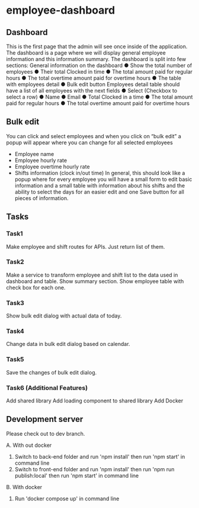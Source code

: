 # employee-dashboard

## Dashboard

This is the first page that the admin will see once inside of the application. The
dashboard is a page where we will display general employee information and this
information summary. The dashboard is split into few sections:
General information on the dashboard
● Show the total number of employees
● Their total Clocked in time
● The total amount paid for regular hours
● The total overtime amount paid for overtime hours
● The table with employees detail
● Bulk edit button
Employees detail table should have a list of all employees with the next fields
● Select (Checkbox to select a row)
● Name
● Email
● Total Clocked in a time
● The total amount paid for regular hours
● The total overtime amount paid for overtime hours

## Bulk edit
You can click and select employees and when you click on “bulk edit” a popup will
appear where you can change for all selected employees
- Employee name
- Employee hourly rate
- Employee overtime hourly rate
- Shifts information (clock in/out time)
In general, this should look like a popup where for every employee you will have a
small form to edit basic information and a small table with information about his shifts
and the ability to select the days for an easier edit and one Save button for all pieces of
information.

## Tasks

### Task1
Make employee and shift routes for APIs. Just return list of them.

### Task2
Make a service to transform employee and shift list to the data used in dashboard and table.
Show summary section. Show employee table with check box for each one.

### Task3
Show bulk edit dialog with actual data of today.

### Task4
Change data in bulk edit dialog based on calendar.

### Task5
Save the changes of bulk edit dialog.

### Task6 (Additional Features)
Add shared library
Add loading component to shared library
Add Docker

## Development server

Please check out to dev branch.

A. With out docker
1) Switch to back-end folder and run 'npm install' then run 'npm start' in command line
2) Switch to front-end folder and run 'npm install' then run 'npm run publish:local' then run 'npm start' in command line

B. With docker
1) Run 'docker compose up' in command line
